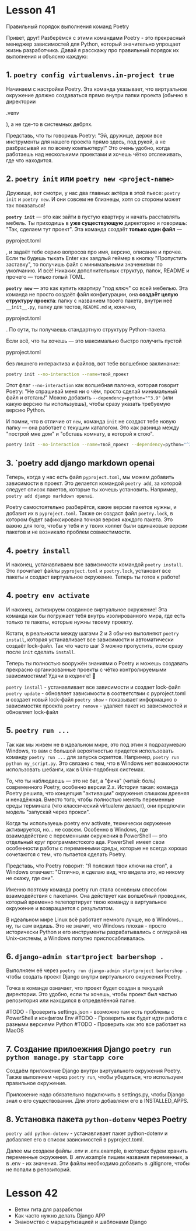 
# Lesson 41

Правильный порядок выполнения команд Poetry

Привет, друг! Разберёмся с этими командами Poetry - это прекрасный менеджер зависимостей для Python, который значительно упрощает жизнь разработчика. Давай я расскажу про правильный порядок их выполнения и объясню каждую:

## 1. `poetry config virtualenvs.in-project true`

Начинаем с настройки Poetry. Эта команда указывает, что виртуальное окружение должно создаваться прямо внутри папки проекта (обычно в директории 

.venv

), а не где-то в системных дебрях. 

Представь, что ты говоришь Poetry: "Эй, дружище, держи все инструменты для нашего проекта прямо здесь, под рукой, а не разбрасывай их по всему компьютеру!" Это очень удобно, когда работаешь над несколькими проектами и хочешь чётко отслеживать, где что находится.

## 2. `poetry init` или `poetry new <project-name>`

Дружище, вот смотри, у нас два главных актёра в этой пьесе: `poetry init` и `poetry new`. И они совсем не близнецы, хотя со стороны может так показаться!

**`poetry init`** — это как зайти в пустую квартиру и начать расставлять мебель. Ты приходишь в **уже существующую** директорию и говоришь: "Так, сделаем тут проект". Эта команда создаёт **только один файл** — 

pyproject.toml

, и задаёт тебе серию вопросов про имя, версию, описание и прочее. Если ты будешь тыкать Enter как заядлый геймер в кнопку "Пропустить заставку", то получишь файл с минимальными значениями по умолчанию. И всё! Никаких дополнительных структур, папок, README и прочего — только голый TOML.

**`poetry new`** — это как купить квартиру "под ключ" со всей мебелью. Эта команда не просто создаёт файл конфигурации, она **создаёт целую структуру проекта**: папку с названием твоего пакета, внутри неё `__init__.py`, папку для тестов, `README.md` и, конечно, 

pyproject.toml

. По сути, ты получаешь стандартную структуру Python-пакета.

Если всё, что ты хочешь — это максимально быстро получить пустой 

pyproject.toml

 без лишнего интерактива и файлов, вот тебе волшебное заклинание:

```bash
poetry init --no-interaction --name=твой_проект
```

Этот флаг `--no-interaction` как волшебная палочка, которая говорит Poetry: "Не спрашивай меня ни о чём, просто сделай минимальный файл и отстань!" Можно добавить `--dependency=python="^3.9"` (или какую версию ты используешь), чтобы сразу указать требуемую версию Python.

И помни, что в отличие от `new`, команда `init` не создаст тебе новую папку — она работает с текущим каталогом. Это как разница между "построй мне дом" и "обставь комнату, в которой я стою".

```bash
poetry init --no-interaction --name=твой_проект --dependency=python="^3.9"
```


## 3. `poetry add django markdown openai

Теперь, когда у нас есть файл `pyproject.toml`, мы можем добавить зависимости в проект. Это делается командой `poetry add`, за которой следует список пакетов, которые ты хочешь установить. Например, `poetry add django markdown openai`.

Poetry самостоятельно разберётся, какие версии пакетов нужны, и добавит их в `pyproject.toml`. Также он создаст файл `poetry.lock`, в котором будет зафиксирована точная версия каждого пакета. Это важно для того, чтобы у тебя и у твоих коллег были одинаковые версии пакетов и не возникало проблем совместимости.

## 4. `poetry install`

И наконец, устанавливаем все зависимости командой `poetry install`. Это прочитает файлы `pyproject.toml` и `poetry.lock`, установит все пакеты и создаст виртуальное окружение. Теперь ты готов к работе!

## 4. `poetry env activate`

И наконец, активируем созданное виртуальное окружение! Эта команда как бы погружает тебя внутрь изолированного мира, где есть только те пакеты, которые нужны твоему проекту.

Кстати, в реальности между шагами 2 и 3 обычно выполняют `poetry install`, которая устанавливает все зависимости и автоматически создаёт lock-файл. Так что часто шаг 3 можно пропустить, если сразу после `init` сделать `install`.

Теперь ты полностью вооружён знаниями о Poetry и можешь создавать прекрасно организованные проекты с чётко контролируемыми зависимостями! Удачи в кодинге! 🚀

`poetry install` - устанавливает все зависимости и создает lock-файл
`poetry update` - обновляет зависимости в соответствии с pyproject.toml и создает новый lock-файл
`poetry show` - показывает информацию о зависимостях проекта
`poetry remove` - удаляет пакет из зависимостей и обновляет lock-файл


## 5. `poetry run ...`

Так как мы живем не в идеальном мире, это под этим я подразумеваю Windows, то вам c большой вероятностью придется использовать команду `poetry run ...` для запуска скриптов. Например, `poetry run python my_script.py`. Это связано с тем, что в Windows нет возможности использовать шебанги, как в Unix-подобных системах.

То, что ты наблюдаешь — это не баг, а "фича" (читай: боль) современного Poetry, особенно версии 2.x. История такая: команда Poetry решила, что концепция "активации" окружения слишком древняя и ненадёжная. Вместо того, чтобы полностью менять переменные среды терминала (что классический virtualenv делает), они предпочли модель "запускай через прокси".

Когда ты используешь poetry env activate, технически окружение активируется, но... не совсем. Особенно в Windows, где взаимодействие с переменными окружения в PowerShell — это отдельный круг программистского ада. PowerShell имеет свои особенности работы с переменными среды, которые не всегда хорошо сочетаются с тем, что пытается сделать Poetry.

Представь, что Poetry говорит: "Я положил твои ключи на стол", а Windows отвечает: "Отлично, я сделаю вид, что видела это, но никому не скажу, где они".

Именно поэтому команда poetry run стала основным способом взаимодействия с пакетами. Она действует как волшебный проводник, который временно телепортирует твою команду в виртуальное окружение и возвращается с результатом.

В идеальном мире Linux всё работает немного лучше, но в Windows... ну, ты сам видишь. Это не значит, что Windows плохая - просто исторически Python и его инструменты разрабатывались с оглядкой на Unix-системы, а Windows попутно приспосабливалась.


## 6. `django-admin startproject barbershop .`

Выполняем её через `poetry run django-admin startproject barbershop .` чтобы создать проект Django внутри виртуального окружения Poetry.

Точка в команде означает, что проект будет создан в текущей директории. Это удобно, если ты хочешь, чтобы проект был частью репозитория или находился в определённой папке.

#TODO - Проверить settings.json - возможно там есть проблемы с PowerShell и конфигом Env
#TODO - Проверить как будет идти работа с разными версиями Python
#TODO - Проверить как это все работает на MacOS


## 7. Создание прилоежния Django `poetry run python manage.py startapp core`

Создаём приложение Django внутри виртуального окружения Poetry. Также выполняем через `poetry run`, чтобы убедиться, что используем правильное окружение.

Приложение надо обязательно подключить в settings.py, чтобы Django знал о его существовании. Для этого добавляем его в INSTALLED_APPS.

## 8. Установка пакета `python-dotenv` через Poetry

`poetry add python-dotenv` - устанавливает пакет python-dotenv и добавляет его в список зависимостей в pyproject.toml.

Далее мы создаем файлы .env и .env.example, в которых будем хранить переменные окружения. В .env.example пишем названия переменных, а в .env - их значения. Эти файлы необходимо добавить в .gitignore, чтобы не попали в репозиторий.

# Lesson 42

- Ветки гита для разработки
-  Как часто нужно делать Django APP
- Знакомство с маршрутизацией и шаблонами Django
